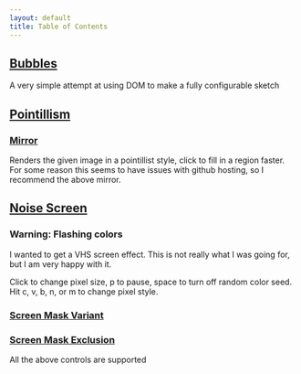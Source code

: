 ```yaml
---
layout: default
title: Table of Contents
---
```

## [Bubbles](Bubbles/)
A very simple attempt at using DOM to make a fully configurable sketch
## [Pointillism](Pointillism/)
### [Mirror](https://editor.p5js.org/unoctium1/full/EHw1At8ly)
Renders the given image in a pointillist style, click to fill in a region faster. For some reason this seems to have issues with github hosting, so I recommend the above mirror.
## [Noise Screen](ScreenJS/)
### Warning: Flashing colors
I wanted to get a VHS screen effect. This is not really what I was going for, but I am very happy with it.

Click to change pixel size, p to pause, space to turn off random color seed. Hit c, v, b, n, or m to change pixel style.

### [Screen Mask Variant](ScreenMask/)
### [Screen Mask Exclusion](ScreenMaskExclude/)
All the above controls are supported
